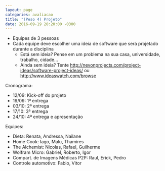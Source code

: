 ```yaml
---
layout: page
categories: avaliacao
title: "(Peso 4) Projeto"
date: 2016-09-19 20:20:00 -0300
---
```


- Equipes de 3 pessoas
- Cada equipe deve escolher uma ideia de software que será projetado durante a disciplina
  - Está sem ideia? Pense em um problema na sua casa, universidade, trabalho, cidade...
  - Ainda sem ideia? Tente <http://nevonprojects.com/project-ideas/software-project-ideas/> ou <http://www.ideaswatch.com/browse>

Cronograma:

- 12/09: Kick-off do projeto
- 19/09: 1ª entrega
- 03/10: 2ª entrega
- 17/10: 3ª entrega
- 24/10: 4ª entrega e apresentação

Equipes:

- Dieta: Renata, Andressa, Nailane
- Home Cook: Iago, Malu, Thamires
- The Alchemist: Nicolas, Rafael, Guilherme
- Wolfram Micro: Gabriel, Roberto, Igor
- Compart. de Imagens Médicas P2P: Raul, Erick, Pedro
- Controle automotivo: Fabio, Vitor

